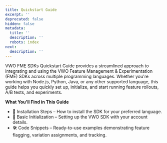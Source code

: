 ```yaml
---
title: Quickstart Guide
excerpt: ''
deprecated: false
hidden: false
metadata:
  title: ''
  description: ''
  robots: index
next:
  description: ''
---
```

<TutorialTile emoji="🦉" slug="vwo-fme-sdk-usage" title="VWO FME SDK Usage" />

VWO FME SDKs Quickstart Guide provides a streamlined approach to integrating and using the VWO Feature Management & Experimentation (FME) SDKs across multiple programming languages. Whether you're working with Node.js, Python, Java, or any other supported language, this guide helps you quickly set up, initialize, and start running feature rollouts, A/B tests, and experiments.

**What You'll Find in This Guide**

* 🚀 Installation Steps – How to install the SDK for your preferred language.
* 🔧 Basic Initialization – Setting up the VWO SDK with your account details.
* 🛠 Code Snippets – Ready-to-use examples demonstrating feature flagging, variation assignments, and tracking.